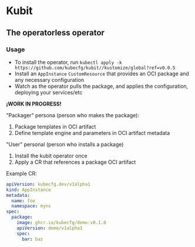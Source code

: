 # Kubit

## The operatorless operator

### Usage

- To install the operator, run `kubectl apply -k https://github.com/kubecfg/kubit//kustomize/global?ref=v0.0.5`
- Install an `AppInstance` `CustomResource` that provides an OCI package and any necessary configuration
- Watch as the operator pulls the package, and applies the configuration, deploying your services/etc

**¡WORK IN PROGRESS!**

"Packager" persona (person who makes the package):

1. Package templates in OCI artifact
2. Define template engine and parameters in OCI artifact metadata

"User" personal (person who installs a package)

1. Install the kubit operator once
2. Apply a CR that references a package OCI artifact

Example CR:

```yaml
apiVersion: kubecfg.dev/v1alpha1
kind: AppInstance
metadata:
  name: foo
  namespace: myns
spec:
  package:
    image: ghcr.io/kubecfg/demo:v0.1.0
    apiVersion: demo/v1alpha1
    spec:
      bar: baz
```
